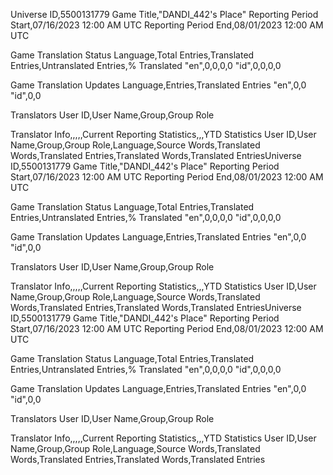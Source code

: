 Universe ID,5500131779
Game Title,"DANDI_442's Place"
Reporting Period Start,07/16/2023 12:00 AM UTC
Reporting Period End,08/01/2023 12:00 AM UTC

Game Translation Status
Language,Total Entries,Translated Entries,Untranslated Entries,% Translated
"en",0,0,0,0
"id",0,0,0,0

Game Translation Updates
Language,Entries,Translated Entries
"en",0,0
"id",0,0

Translators
User ID,User Name,Group,Group Role

Translator Info,,,,,Current Reporting Statistics,,,YTD Statistics
User ID,User Name,Group,Group Role,Language,Source Words,Translated Words,Translated Entries,Translated Words,Translated EntriesUniverse ID,5500131779
Game Title,"DANDI_442's Place"
Reporting Period Start,07/16/2023 12:00 AM UTC
Reporting Period End,08/01/2023 12:00 AM UTC

Game Translation Status
Language,Total Entries,Translated Entries,Untranslated Entries,% Translated
"en",0,0,0,0
"id",0,0,0,0

Game Translation Updates
Language,Entries,Translated Entries
"en",0,0
"id",0,0

Translators
User ID,User Name,Group,Group Role

Translator Info,,,,,Current Reporting Statistics,,,YTD Statistics
User ID,User Name,Group,Group Role,Language,Source Words,Translated Words,Translated Entries,Translated Words,Translated EntriesUniverse ID,5500131779
Game Title,"DANDI_442's Place"
Reporting Period Start,07/16/2023 12:00 AM UTC
Reporting Period End,08/01/2023 12:00 AM UTC

Game Translation Status
Language,Total Entries,Translated Entries,Untranslated Entries,% Translated
"en",0,0,0,0
"id",0,0,0,0

Game Translation Updates
Language,Entries,Translated Entries
"en",0,0
"id",0,0

Translators
User ID,User Name,Group,Group Role

Translator Info,,,,,Current Reporting Statistics,,,YTD Statistics
User ID,User Name,Group,Group Role,Language,Source Words,Translated Words,Translated Entries,Translated Words,Translated Entries
